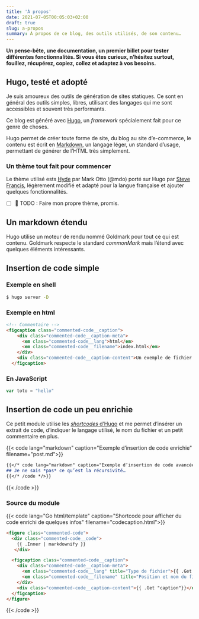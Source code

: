 ```yaml
---
title: 'À propos'
date: 2021-07-05T00:05:03+02:00
draft: true
slug: a-propos
summary: À propos de ce blog, des outils utilisés, de son contenu…
---
```


**Un pense-bête, une documentation, un premier billet pour tester
différentes fonctionnalités. Si vous êtes curieux, n’hésitez surtout,
fouillez, récupérez, copiez, collez et adaptez à vos besoins.**

## Hugo, testé et adopté

Je suis amoureux des outils de génération de sites statiques.
Ce sont en général des outils simples, libres, utilisant des langages qui
me sont accessibles et souvent très performants.

Ce blog est généré avec [Hugo](https://gohugo.io/), un _framework_ spécialement
fait pour ce genre de choses.

Hugo permet de créer toute forme de site, du blog au site d’e-commerce,
le contenu est écrit en
[Markdown](https://daringfireball.net/projects/markdown/syntax), un
langage léger, un standard d’usage, permettant de générer de l’HTML très simplement.

### Un thème tout fait pour commencer

Le thème utilisé ests [Hyde](https://themes.gohugo.io/themes/hyde/) par Mark Otto (@mdo) porté sur Hugo par [Steve Francis](https://github.com/spf13/hyde), légèrement modifié et adapté pour la langue française et ajouter quelques fonctionnalités.

- [ ] 📓 TODO : Faire mon propre thème, promis. 

## Un markdown étendu

Hugo utilise un moteur de rendu nommé Goldmark pour tout ce qui est contenu. 
Goldmark respecte le standard *commonMark* mais l’étend avec quelques éléments intéressants.

## Insertion de code simple

### Exemple en shell

```sh
$ hugo server -D
```
### Exemple en html

```html {hl_lines=[2],linenostart=1}
<!-- Commentaire -->
<figcaption class="commented-code__caption">
    <div class="commented-code__caption-meta">  
      <em class="commented-code__lang">html</em>
      <em class="commented-code__filename">index.html</em>
    </div>
    <div class="commented-code__caption-content">Un exemple de fichier super</div>
  </figcaption>
```

### En JavaScript
```javascript
var toto = "hello"
```
## Insertion de code un peu enrichie

Ce petit module utilise les [*shortcodes* d’Hugo](https://gohugo.io/templates/shortcode-templates/) et me permet d’insérer un 
extrait de code, d’indiquer le langage utilisé, le nom du fichier et un petit 
commentaire en plus.

{{< code lang="markdown" caption="Exemple d’insertion de code enrichie" filename="post.md">}}
```markdown
{{</* code lang="markdown" caption="Exemple d’insertion de code avancée" filename="post.md" */>}}
## Je ne sais *pas* ce qu’est la récursivité…
{{</* /code */>}}
```
{{< /code >}}

### Source du module

{{< code lang="Go html/template" caption="Shortcode pour afficher du code enrichi de quelques infos" filename="codecaption.html">}}
``` html
<figure class="commented-code">
  <div class="commented-code__code">
    {{ .Inner | markdownify }}
   </div> 

  <figcaption class="commented-code__caption">
    <div class="commented-code__caption-meta">  
      <em class="commented-code__lang" title="Type de fichier">{{ .Get "lang"}}</em>
      <em class="commented-code__filename" title="Position et nom du fichier">{{ .Get "filename"}}</em>
    </div>
    <div class="commented-code__caption-content">{{ .Get "caption"}}</div>
  </figcaption>
</figure>
```
{{< /code >}}
